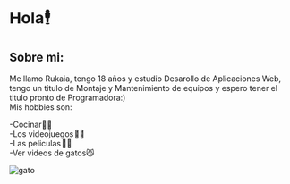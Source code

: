 # Hola🕴️ 

## Sobre mi:

Me llamo Rukaia, tengo 18 años y estudio Desarollo de Aplicaciones Web, tengo un titulo de Montaje y Mantenimiento de equipos y espero tener el titulo pronto de Programadora:) <br>
Mis hobbies son: 

-Cocinar👩‍🍳 <br>
-Los videojuegos 👩‍💻 <br>
-Las peliculas 🕵️‍♀️ <br>
-Ver videos de gatos😼<br>

![gato](https://media.tenor.com/QsRRHKx52XEAAAAd/el-gato-tristito.gif)
